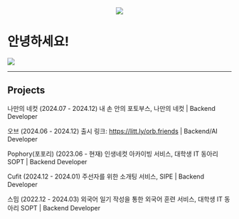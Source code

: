 <div align="center">
<a href="https://github.com/unanchoi"><img src="https://hits.seeyoufarm.com/api/count/incr/badge.svg?url=https%3A%2F%2Fgithub.com%2Funanchoi&count_bg=%23000000&title_bg=%23000000&icon=github.svg&icon_color=%23E7E7E7&title=GitHub&edge_flat=false)"/></a>
</div>

# 안녕하세요!

<a href="https://github.com/devxb/gitanimals">
  <img src="https://render.gitanimals.org/farms/unanchoi"/>
</a>

---

## Projects
나만의 네컷 (2024.07 - 2024.12)
내 손 안의 포토부스, 나만의 네컷 | Backend Developer

오브 (2024.06 - 2024.12)
출시 링크: https://litt.ly/orb.friends | Backend/AI Developer

Pophory(포포리) (2023.06 - 현재)
인생네컷 아카이빙 서비스, 대학생 IT 동아리 SOPT | Backend Developer

Cufit (2024.12 - 2024.01)
주선자를 위한 소개팅 서비스, SIPE | Backend Developer

스밈 (2022.12 - 2024.03)
외국어 일기 작성을 통한 외국어 훈련 서비스, 대학생 IT 동아리 SOPT | Backend Developer
